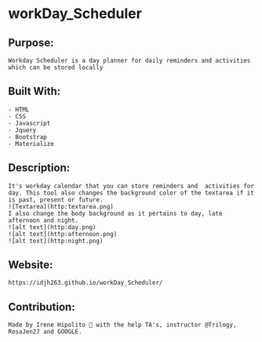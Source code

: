 # workDay_Scheduler

## Purpose:
    Workday Scheduler is a day planner for daily reminders and activities which can be stored locally 

## Built With:
    - HTML
    - CSS 
    - Javascript 
    - Jquery 
    - Bootstrap
    - Materialize

## Description: 

    It's workday calendar that you can store reminders and  activities for day. This tool also changes the background color of the textarea if it is past, present or future.
    ![Textarea](http:textarea.png) 
    I also change the body background as it pertains to day, late afternoon and night.  
    ![alt text](http:day.png) 
    ![alt text](http:afternoon.png) 
    ![alt text](http:night.png) 
## Website:
    https://idjh263.github.io/workDay_Scheduler/
## Contribution: 
    Made by Irene Hipolito 🤪 with the help TA's, instructor @Trilogy, RosaJen27 and GOOGLE. 



